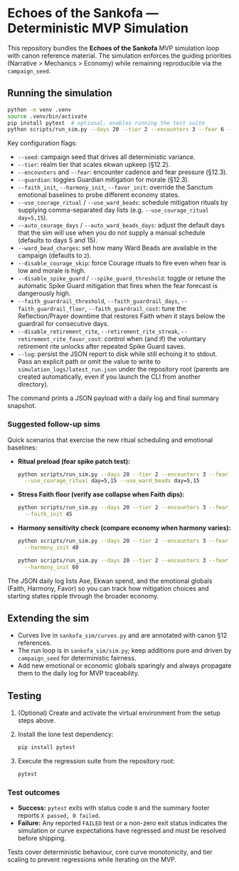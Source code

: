 # Echoes of the Sankofa — Deterministic MVP Simulation

This repository bundles the **Echoes of the Sankofa** MVP simulation loop with canon reference
material. The simulation enforces the guiding priorities (Narrative > Mechanics > Economy) while
remaining reproducible via the `campaign_seed`.

## Running the simulation

```bash
python -m venv .venv
source .venv/bin/activate
pip install pytest  # optional, enables running the test suite
python scripts/run_sim.py --days 20 --tier 2 --encounters 3 --fear 6 --seed 0xA2B94D10
```

Key configuration flags:

- `--seed`: campaign seed that drives all deterministic variance.
- `--tier`: realm tier that scales ekwan upkeep (§12.2).
- `--encounters` and `--fear`: encounter cadence and fear pressure (§12.3).
- `--guardian`: toggles Guardian mitigation for morale (§12.3).
- `--faith_init`, `--harmony_init`, `--favor_init`: override the Sanctum emotional baselines to
  probe different economy states.
- `--use_courage_ritual` / `--use_ward_beads`: schedule mitigation rituals by supplying
  comma-separated day lists (e.g. `--use_courage_ritual day=5,15`).
- `--auto_courage_days` / `--auto_ward_beads_days`: adjust the default days that the sim will use
  when you do not supply a manual schedule (defaults to days 5 and 15).
- `--ward_bead_charges`: set how many Ward Beads are available in the campaign (defaults to `2`).
- `--disable_courage_skip`: force Courage rituals to fire even when fear is low and morale is high.
- `--disable_spike_guard` / `--spike_guard_threshold`: toggle or retune the automatic Spike Guard
  mitigation that fires when the fear forecast is dangerously high.
- `--faith_guardrail_threshold`, `--faith_guardrail_days`, `--faith_guardrail_floor`,
  `--faith_guardrail_cost`: tune the Reflection/Prayer downtime that restores Faith when it stays
  below the guardrail for consecutive days.
- `--disable_retirement_rite`, `--retirement_rite_streak`, `--retirement_rite_favor_cost`: control
  when (and if) the voluntary retirement rite unlocks after repeated Spike Guard saves.
- `--log`: persist the JSON report to disk while still echoing it to stdout. Pass an explicit path
  or omit the value to write to `simulation_logs/latest_run.json` under the repository root (parents
  are created automatically, even if you launch the CLI from another directory).

The command prints a JSON payload with a daily log and final summary snapshot.

### Suggested follow-up sims

Quick scenarios that exercise the new ritual scheduling and emotional baselines:

- **Ritual preload (fear spike patch test):**

  ```bash
  python scripts/run_sim.py --days 20 --tier 2 --encounters 3 --fear 6 --seed 0xA2B94D10 \
    --use_courage_ritual day=5,15 --use_ward_beads day=5,15
  ```

- **Stress Faith floor (verify ase collapse when Faith dips):**

  ```bash
  python scripts/run_sim.py --days 20 --tier 2 --encounters 3 --fear 6 --seed 0xA2B94D10 \
    --faith_init 45
  ```

- **Harmony sensitivity check (compare economy when harmony varies):**

  ```bash
  python scripts/run_sim.py --days 20 --tier 2 --encounters 3 --fear 6 --seed 0xA2B94D10 \
    --harmony_init 40

  python scripts/run_sim.py --days 20 --tier 2 --encounters 3 --fear 6 --seed 0xA2B94D10 \
    --harmony_init 60
  ```

The JSON daily log lists Ase, Ekwan spend, and the emotional globals (Faith, Harmony, Favor) so
you can track how mitigation choices and starting states ripple through the broader economy.

## Extending the sim

- Curves live in `sankofa_sim/curves.py` and are annotated with canon §12 references.
- The run loop is in `sankofa_sim/sim.py`; keep additions pure and driven by `campaign_seed` for
  deterministic fairness.
- Add new emotional or economic globals sparingly and always propagate them to the daily log for
  MVP traceability.

## Testing

1. (Optional) Create and activate the virtual environment from the setup steps above.
2. Install the lone test dependency:

   ```bash
   pip install pytest
   ```

3. Execute the regression suite from the repository root:

   ```bash
   pytest
   ```

### Test outcomes

- **Success:** `pytest` exits with status code `0` and the summary footer reports `X passed, 0 failed`.
- **Failure:** Any reported `FAILED` test or a non-zero exit status indicates the simulation or curve
  expectations have regressed and must be resolved before shipping.

Tests cover deterministic behaviour, core curve monotonicity, and tier scaling to prevent
regressions while iterating on the MVP.
